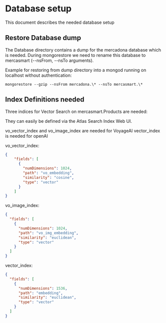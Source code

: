 # Database setup

This document describes the needed database setup

## Restore Database dump

The Database directory contains a dump for the mercadona database which is needed.
During mongorestore we need to rename this database to mercasmart (--nsFrom, --nsTo arguments).

Example for restoring from dump directory into a mongod running on localhost without authentication:

`mongorestore --gzip --nsFrom mercadona.\* --nsTo mercasmart.\*`

## Index Definitions needed

Three indices for Vector Search on mercasmart.Products are needed:

They can easily be defined via the Atlas Search Index Web UI.

vo_vector_index and vo_image_index are needed for VoyageAI
vector_index is needed for openAI

vo_vector_index:
```json
{
    "fields": [
      {
        "numDimensions": 1024,
        "path": "vo_embedding",
        "similarity": "cosine",
        "type": "vector"
      }
    ]
}
```

vo_image_index:
```json
{
  "fields": [
    {
      "numDimensions": 1024,
      "path": "vo_img_embedding",
      "similarity": "euclidean",
      "type": "vector"
    }
  ]
}
```

vector_index:
```json
{
  "fields": [
    {
      "numDimensions": 1536,
      "path": "embedding",
      "similarity": "euclidean",
      "type": "vector"
    }
  ]
}
```

